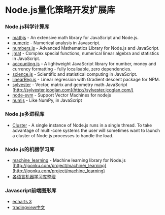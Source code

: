 # Node.js量化策略开发扩展库

### Node.js科学计算库

* [mathjs](https://github.com/josdejong/mathjs) - An extensive math library for JavaScript and Node.js.
* [numeric](https://github.com/sloisel/numeric) - Numerical analysis in Javascript.
* [numbers.js](https://github.com/numbers/numbers.js) - Advanced Mathematics Library for Node.js and JavaScript.
* [jmat](https://github.com/lvandeve/jmat) - Complex special functions, numerical linear algebra and statistics in JavaScript.
* [accounting.js](https://github.com/openexchangerates/accounting.js) - A lightweight JavaScript library for number, money and currency formatting - fully localisable, zero dependencies.
* [science.js](https://github.com/jasondavies/science.js) - Scientific and statistical computing in JavaScript.
* [linearReg.js](https://github.com/lastlegion/linearReg.js) - Linear regression with Gradient descent package for NPM.
* [sylvester](https://github.com/jcoglan/sylvester) - Vector, matrix and geometry math JavaScript [http://sylvester.jcoglan.com](http://sylvester.jcoglan.com/)
* [node-svm](https://github.com/nicolaspanel/node-svm) - Support Vector Machines for nodejs
* [numjs](https://github.com/nicolaspanel/numjs) - Like NumPy, in JavaScript

### Node.js多进程库

* [Cluster](https://nodejs.org/dist/latest-v6.x/docs/api/cluster.html) - A single instance of Node.js runs in a single thread. To take advantage of multi-core systems the user will sometimes want to launch a cluster of Node.js processes to handle the load.

### Node.js的机器学习库

* [machine\_learning](https://github.com/junku901/machine_learning) - Machine learning library for Node.js [http://joonku.com/project/machine\_learning](http://joonku.com/project/machine_learning)
* [各语言机器学习库整理](https://www.douban.com/group/topic/89453462/)

### Javascript前端图形库

* [echarts 3](http://echarts.baidu.com/)
* [tradingview中文](https://github.com/zlq4863947/tradingViewWikiCn)



